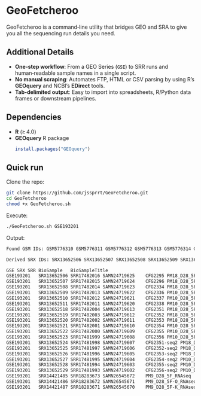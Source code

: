# GeoFetcheroo

GeoFetcheroo is a command‑line utility that bridges GEO and SRA to give you all the sequencing run details you need.

## Additional Details

- **One‑step workflow**: From a GEO Series (`GSE`) to SRR runs and human‑readable sample names in a single script.  
- **No manual scraping**: Automates FTP, HTML or CSV parsing by using R’s **GEOquery** and NCBI’s **EDirect** tools.  
- **Tab‑delimited output**: Easy to import into spreadsheets, R/Python data frames or downstream pipelines.

## Dependencies

- **R** (≥ 4.0)  
- **GEOquery** R package  
  ```r
  install.packages("GEOquery")

## Quick run
Clone the repo:
```bash
git clone https://github.com/jssprrt/GeoFetcheroo.git
cd GeoFetcheroo
chmod +x GeoFetcheroo.sh
```

Execute:
```bash
./GeoFetcheroo.sh GSE193201
```

Output:
```bash
Found GSM IDs: GSM5776310 GSM5776311 GSM5776312 GSM5776313 GSM5776314 GSM5776315 GSM5776322 GSM5776323 GSM5776324 GSM5776325 GSM5776326 GSM5776327 GSM5776328 GSM5776329 GSM5776330 GSM5776331 GSM5776332 GSM5776333 GSM5942920 GSM5942921 GSM5942922

Derived SRX IDs: SRX13652506 SRX13652507 SRX13652508 SRX13652509 SRX13652510 SRX13652511 SRX13652518 SRX13652519 SRX13652520 SRX13652521 SRX13652522 SRX13652523 SRX13652524 SRX13652525 SRX13652526 SRX13652527 SRX13652528 SRX13652529 SRX14421485 SRX14421486 SRX14421487

GSE	SRX	SRR	BioSample	BioSampleTitle
GSE193201	SRX13652506	SRR17482016	SAMN24719625	CFG2295 PM18_D28_5F_RNAseq
GSE193201	SRX13652507	SRR17482015	SAMN24719624	CFG2296 PM18_D28_5F-O_RNAseq
GSE193201	SRX13652508	SRR17482014	SAMN24719623	CFG2334 PM18_D28_5F-K_RNAseq
GSE193201	SRX13652509	SRR17482013	SAMN24719622	CFG2336 PM10_D28_5F_RNAseq
GSE193201	SRX13652510	SRR17482012	SAMN24719621	CFG2337 PM10_D28_5F-K_RNAseq
GSE193201	SRX13652511	SRR17482011	SAMN24719620	CFG2338 PM10_D28_5F-O_RNAseq
GSE193201	SRX13652518	SRR17482004	SAMN24719613	CFG2351 PM18_D28_5F_PEF_RRBS
GSE193201	SRX13652519	SRR17482003	SAMN24719612	CFG2352 PM18_D28_5F-O_PEF_RRBS
GSE193201	SRX13652520	SRR17482002	SAMN24719611	CFG2353 PM18_D28_5F-K_PEF_RRBS
GSE193201	SRX13652521	SRR17482001	SAMN24719610	CFG2354 PM10_D28_5F_PEF_RRBS
GSE193201	SRX13652522	SRR17482000	SAMN24719609	CFG2355 PM10_D28_5F-O_PEF_RRBS
GSE193201	SRX13652523	SRR17481999	SAMN24719608	CFG2356 PM10_D28_5F-K_PEF_RRBS
GSE193201	SRX13652524	SRR17481998	SAMN24719607	CFG2351-seq2 PM18_D28_5F_PEF_RRBS
GSE193201	SRX13652525	SRR17481997	SAMN24719606	CFG2352-seq2 PM18_D28_5F-O_PEF_RRBS
GSE193201	SRX13652526	SRR17481996	SAMN24719605	CFG2353-seq2 PM18_D28_5F-K_PEF_RRBS
GSE193201	SRX13652527	SRR17481995	SAMN24719604	CFG2354-seq2 PM10_D28_5F_PEF_RRBS
GSE193201	SRX13652528	SRR17481994	SAMN24719603	CFG2355-seq2 PM10_D28_5F-O_PEF_RRBS
GSE193201	SRX13652529	SRR17481993	SAMN24719602	CFG2356-seq2 PM10_D28_5F-K_PEF_RRBS
GSE193201	SRX14421485	SRR18283673	SAMN26545672	PM9_D28_5F_RNAseq
GSE193201	SRX14421486	SRR18283672	SAMN26545671	PM9_D28_5F-O_RNAseq
GSE193201	SRX14421487	SRR18283671	SAMN26545670	PM9_D28_5F-K_RNAseq
```

